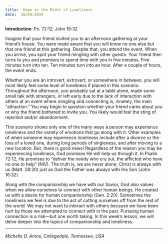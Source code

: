 ```yaml
---
title:  Hope in the Midst of Loneliness
date:  20/04/2019
---
```


**Introduction**: Ps. 72:12; John 16:32

Imagine that your friend invited you to an afternoon gathering at your friend’s house. You were made aware that you will know no one else but that one friend at this gathering. Despite that, you attend the event. When you arrive, you spot your friend mingling with other guests. Your friend then turns to you and promises to spend time with you in five minutes. Five minutes turn into ten. Ten minutes turn into an hour. After a couple of hours, the event ends.

Whether you are an introvert, extrovert, or somewhere in between, you will most likely feel some level of loneliness if placed in this scenario. Throughout the afternoon, you probably sat at a table alone, made some small talk with strangers, or left early due to the lack of interaction with others at an event where mingling and connecting is, innately, the main “attraction.” You may begin to question whether your friend cares about you or why the friend bothered to invite you. You likely would feel the sting of rejection and/or abandonment.

This scenario shows only one of the many ways a person may experience loneliness and the variety of emotions that go along with it. Other examples of when someone may experience loneliness include after a divorce or the loss of a loved one, during long periods of singleness, and after moving to a new location. But, there is good news! Regardless of the reason you may be experiencing loneliness, God promises He will help us through it. In Psalm 72:12, He promises to “deliver the needy who cry out, the afflicted who have no one to help” (NIV). The truth is, we are never alone; Christ is always with us (Matt. 28:20) just as God the Father was always with His Son (John 16:32).

Along with the companionship we have with our Savior, God also values when we allow ourselves to connect with other human beings. He created us with a desire for human companionship (Gen. 2:20). Sometimes the loneliness we feel is due to the act of cutting ourselves off from the rest of the world. We may not want to interact with others because we have been hurt by those we attempted to connect with in the past. Pursuing human connection is a risk—but one worth taking. In this week’s lesson, we will delve deeper into the topics of companionship and loneliness.

---

_Michelle D. Amos, Collegedale, Tennessee, USA_